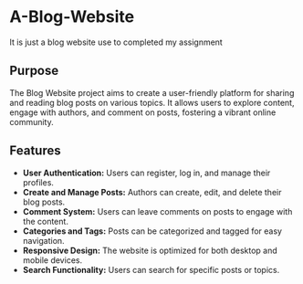 # A-Blog-Website
It is just a blog website use to completed my assignment

## Purpose
The Blog Website project aims to create a user-friendly platform for sharing and reading blog posts on various topics. It allows users to explore content, engage with authors, and comment on posts, fostering a vibrant online community.

## Features
- **User Authentication:** Users can register, log in, and manage their profiles.
- **Create and Manage Posts:** Authors can create, edit, and delete their blog posts.
- **Comment System:** Users can leave comments on posts to engage with the content.
- **Categories and Tags:** Posts can be categorized and tagged for easy navigation.
- **Responsive Design:** The website is optimized for both desktop and mobile devices.
- **Search Functionality:** Users can search for specific posts or topics.



